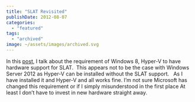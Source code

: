```yaml
---
title: "SLAT Revisited"
publishDate: 2012-08-07
categories: 
  - "featured"
tags:
  - "archived"
image: ~/assets/images/archived.svg
---
```


In this [post](https://ramblinggeek.co.uk/2012/03/windows-8-hyperv-and-slat/), I talk about the requirement of Windows 8, Hyper-V to have hardware support for SLAT.  This appears not to be the case with Windows Server 2012 as Hyper-V can be installed without the SLAT support.   As I have installed it and Hyper-V and all works fine. I’m not sure Microsoft has changed this requirement or if I simply misunderstood in the first place At least I don’t have to invest in new hardware straight away.
